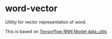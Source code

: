 # word-vector

Utility for vector representation of word.

This is based on [Tensorflow RNN Model data_utils](https://github.com/tensorflow/models/blob/master/tutorials/rnn/translate/data_utils.py)
